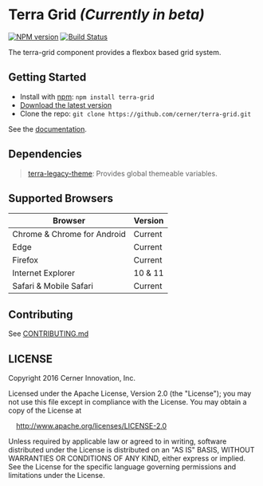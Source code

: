 # Terra Grid _(Currently in beta)_

[![NPM version](http://img.shields.io/npm/v/terra-grid.svg)](https://www.npmjs.org/package/terra-grid)
[![Build Status](https://travis-ci.org/cerner/terra-grid.svg?branch=master)](https://travis-ci.org/cerner/terra-grid)

The terra-grid component provides a flexbox based grid system.

## Getting Started

- Install with [npm](https://www.npmjs.com): `npm install terra-grid`
- [Download the latest version](https://github.com/cerner/terra-grid/archive/master.zip)
- Clone the repo: `git clone https://github.com/cerner/terra-grid.git`

See the [documentation](docs/).

## Dependencies

> [terra-legacy-theme](https://github.com/cerner/terra-legacy-theme): Provides global themeable variables.

## Supported Browsers
| Browser                     | Version |
|-----------------------------|---------|
| Chrome & Chrome for Android | Current |
| Edge                        | Current |
| Firefox                     | Current |
| Internet Explorer           | 10 & 11 |
| Safari & Mobile Safari      | Current |

## Contributing

See [CONTRIBUTING.md](CONTRIBUTING.md)

## LICENSE

Copyright 2016 Cerner Innovation, Inc.

Licensed under the Apache License, Version 2.0 (the "License"); you may not use this file except in compliance with the License. You may obtain a copy of the License at

&nbsp;&nbsp;&nbsp;&nbsp;http://www.apache.org/licenses/LICENSE-2.0

Unless required by applicable law or agreed to in writing, software distributed under the License is distributed on an "AS IS" BASIS, WITHOUT WARRANTIES OR CONDITIONS OF ANY KIND, either express or implied. See the License for the specific language governing permissions and limitations under the License.
